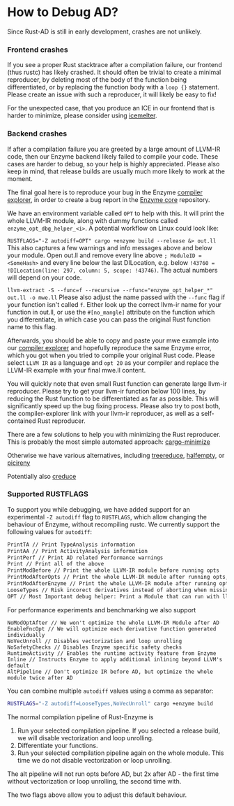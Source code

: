 # How to Debug AD?

Since Rust-AD is still in early development, crashes are not unlikely.

### Frontend crashes
If you see a proper Rust stacktrace after a compilation failure, our frontend (thus rustc) has likely crashed.
It should often be trivial to create a minimal reproducer, by deleting most of the body of the 
function being differentiated, or by replacing the function body with a `loop {}` statement.
Please create an issue with such a reproducer, it will likely be easy to fix!

For the unexpected case, that you produce an ICE in our frontend that 
is harder to minimize, please consider using [icemelter](https://github.com/langston-barrett/icemelter).

### Backend crashes
If after a compilation failure you are greeted by a large amount of LLVM-IR code,
then our Enzyme backend likely failed to compile your code.
These cases are harder to debug, so your help is highly appreciated.
Please also keep in mind, that release builds are usually much more likely to work at the moment.

The final goal here is to reproduce your bug in the Enzyme [compiler explorer](https://enzyme.mit.edu/explorer/),
in order to create a bug report in the [Enzyme core](https://github.com/EnzymeAD/Enzyme/issues) repository.

We have an environment variable called `OPT` to help with this. It will print the whole LLVM-IR module,
along with dummy functions called `enzyme_opt_dbg_helper_<i>`. A potential workflow on Linux could look like:  

`RUSTFLAGS="-Z autodiff=OPT" cargo +enzyme build --release &> out.ll`  
This also captures a few warnings and info messages above and below your module.
Open out.ll and remove every line above `; ModuleID = <SomeHash>` and every line below the last DILocation,
e.g. below `!43760 = !DILocation(line: 297, column: 5, scope: !43746)`. The actual numbers will depend on your code.  

`llvm-extract -S --func=f --recursive --rfunc="enzyme_opt_helper_*" out.ll -o mwe.ll`
Please also adjust the name passed with the `--func` flag if your function isn't called `f`. Either look up the correct
llvm-ir name for your function in out.ll, or use the `#[no_mangle]` attribute on the function which you differentiate, in which case 
you can pass the original Rust function name to this flag.

Afterwards, you should be able to copy and paste your mwe example into our [compiler explorer](https://enzyme.mit.edu/explorer/) and 
hopefully reproduce the same Enzyme error, which you got when you tried to compile your original Rust code.
Please select `LLVM IR` as a language and `opt 20` as your compiler and replace the LLVM-IR example with your final mwe.ll content.

You will quickly note that even small Rust function can generate large llvm-ir reproducer. Please try to get your llvm-ir function below
100 lines, by reducing the Rust function to be differentiated as far as possible. This will significantly speed up the bug fixing process.
Please also try to post both, the compiler-explorer link with your llvm-ir reproducer, as well as a self-contained Rust reproducer.

There are a few solutions to help you with minimizing the Rust reproducer.
This is probably the most simple automated approach:
[cargo-minimize](https://github.com/Nilstrieb/cargo-minimize)

Otherwise we have various alternatives, including
[treereduce](https://github.com/langston-barrett/treereduce),
[halfempty](https://github.com/googleprojectzero/halfempty), or
[picireny](https://github.com/renatahodovan/picireny)

Potentially also
[creduce](https://github.com/csmith-project/creduce)

### Supported RUSTFLAGS
To support you while debugging, we have added support for an experimental `-Z autodiff` flag to `RUSTFLAGS`,
which allow changing the behaviour of Enzyme, without recompiling rustc.
We currently support the following values for `autodiff`:
```bash
PrintTA // Print TypeAnalysis information
PrintAA // Print ActivityAnalysis information
PrintPerf // Print AD related Performance warnings
Print // Print all of the above
PrintModBefore // Print the whole LLVM-IR module before running opts
PrintModAfterOpts // Print the whole LLVM-IR module after running opts, before AD
PrintModAfterEnzyme // Print the whole LLVM-IR module after running opts and AD
LooseTypes // Risk incorect derivatives instead of aborting when missing Type Info 
OPT // Most Important debug helper: Print a Module that can run with llvm-opt + enzyme
```

For performance experiments and benchmarking we also support
```
NoModOptAfter // We won't optimize the whole LLVM-IR Module after AD
EnableFncOpt // We will optimize each derivative function generated individually
NoVecUnroll // Disables vectorization and loop unrolling
NoSafetyChecks // Disables Enzyme specific safety checks
RuntimeActivity // Enables the runtime activity feature from Enzyme 
Inline // Instructs Enzyme to apply additional inlining beyond LLVM's default
AltPipeline // Don't optimize IR before AD, but optimize the whole module twice after AD
```

You can combine multiple `autodiff` values using a comma as separator:
```bash
RUSTFLAGS="-Z autodiff=LooseTypes,NoVecUnroll" cargo +enzyme build
```


The normal compilation pipeline of Rust-Enzyme is
1) Run your selected compilation pipeline. If you selected a release build, we will disable vectorization and loop unrolling.
2) Differentiate your functions.
3) Run your selected compilation pipeline again on the whole module. This time we do not disable vectorization or loop unrolling.

The alt pipeline will not run opts before AD, but 2x after AD - the first time without vectorization or loop unrolling, the second time with.

The two flags above allow you to adjust this default behaviour.
